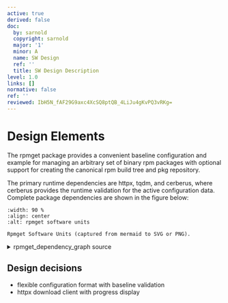 ```yaml
---
active: true
derived: false
doc:
  by: sarnold
  copyright: sarnold
  major: '1'
  minor: A
  name: SW Design
  ref: ''
  title: SW Design Description
level: 1.0
links: []
normative: false
ref: ''
reviewed: IbH5N_fAF29G9axc4XcSQ8ptQB_4LiJu4gKvPQ3vRKg=
---
```


# Design Elements

The rpmget package provides a convenient baseline configuration and
example for managing an arbitrary set of binary rpm packages with
optional support for creating the canonical rpm build tree and pkg
repository.

The primary runtime dependencies are httpx, tqdm, and cerberus, where
cerberus provides the runtime validation for the active configuration
data. Complete package dependencies are shown in the figure below:

```{figure} assets/rpmget_dependency_graph.svg
:width: 90 %
:align: center
:alt: rpmget software units

Rpmget Software Units (captured from mermaid to SVG or PNG).
```


<details>
  <summary>rpmget_dependency_graph source</summary>
  rpmget dependency graph showing primary software units.

```mermaid
  graph TB
    subgraph id1[rpmget Dependencies]
      subgraph id2[Python Packages]
        A(rpmget)
        B(httpx)
        C(tqdm)
        D{cerberus}
      end
    end
    A ==> B & C & D
    D -.-> A
```
</details>

## Design decisions

* flexible configuration format with baseline validation
* httpx download client with progress display
